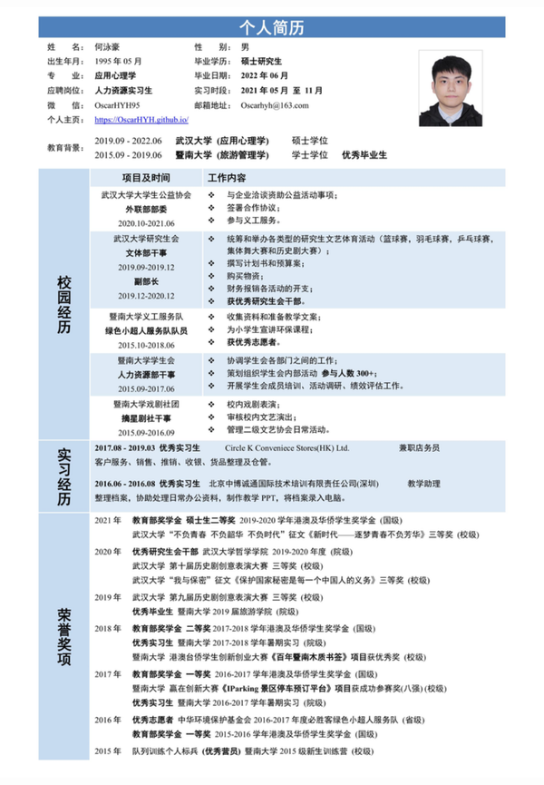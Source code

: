 　<html>
  <body>
<div align="center">
    <h1>欢迎查看Oscar的个人简历</h1>
</div>
<div align="center">选择您需要的格式下载，或者单击正文获取PDF版</div>
<div align="center">
【<a href="https://github.com/oscarhyh/oscarhyh.github.io/releases/download/Intern_Resume/HR_Intern_Resume_OscarHYH.pdf" title="想要方便复制文本，可下载Word版">PDF版</a>】
【<a href="https://github.com/oscarhyh/oscarhyh.github.io/releases/download/Intern_Resume/HR_Intern_Resume_OscarHYH.doc" title="doc格式有几率错版，正常排版可下载PDF版">Word版</a>】</div>
　　<p id="Layer1" style="position:fixed; left:0px; top:0px; width:100%">
<a href="https://github.com/oscarhyh/oscarhyh.github.io/releases/download/Intern_Resume/HR_Intern_Resume_OscarHYH.pdf">
    <img src="https://github.com/oscarhyh/oscarhyh.github.io/raw/main/Resume.jpg" width="100%" height="100%" alt="个人简历" title="点击可以下载PDF版简历">
    </a>
</p>
    </body>
</html>








# 欢迎查看Oscar的个人简历
点击下载您需要的简历格式，或单击中正文直接获取PDF版
【[PDF版](https://github.com/oscarhyh/oscarhyh.github.io/releases/download/Intern_Resume/HR_Intern_Resume_OscarHYH.pdf "想要方便复制文本，可下载Word版")】【[Word版](https://github.com/oscarhyh/oscarhyh.github.io/releases/download/Intern_Resume/HR_Intern_Resume_OscarHYH.doc "doc格式有几率错版，正常排版可下载PDF版")】
<a href="https://github.com/oscarhyh/oscarhyh.github.io/releases/download/Intern_Resume/HR_Intern_Resume_OscarHYH.pdf">![个人简历](https://github.com/oscarhyh/oscarhyh.github.io/raw/main/Resume.jpg "点击可以下载PDF版简历")</a>

